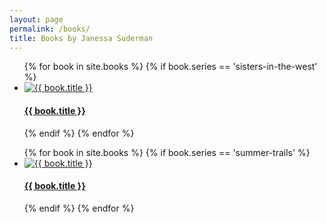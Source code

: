 ```yaml
---
layout: page
permalink: /books/
title: Books by Janessa Suderman
---
```


<ul class="books">
{% for book in site.books %}
  {% if book.series == 'sisters-in-the-west' %}
  <li>
    <a href="{{ book.url }}" title="{{ book.title }}">
      <img src="{{ book.cover }}" alt="{{ book.title }}">
      <h4>{{ book.title }}</h4>
    </a>
  </li>
  {% endif %}
{% endfor %}
</ul>

<ul class="books">
{% for book in site.books %}
  {% if book.series == 'summer-trails' %}
  <li>
    <a href="{{ book.url }}" title="{{ book.title }}">
      <img src="{{ book.cover }}" alt="{{ book.title }}">
      <h4>{{ book.title }}</h4>
    </a>
  </li>
  {% endif %}
{% endfor %}
</ul>
